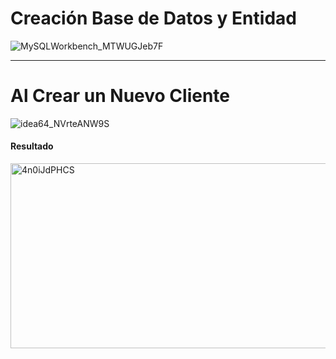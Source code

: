 # Creación Base de Datos y Entidad

![MySQLWorkbench_MTWUGJeb7F](https://github.com/user-attachments/assets/324b2909-afcb-4904-9c01-bf34e303f2fb)

<hr>

# Al Crear un Nuevo Cliente

![idea64_NVrteANW9S](https://github.com/user-attachments/assets/ebdf3d29-4a12-4d45-a6a5-f518b5522238)

<h4>Resultado</h4>
<img width="735" height="296" alt="4n0iJdPHCS" src="https://github.com/user-attachments/assets/e3041aaa-705f-4ddd-aced-4f8b09efb953" />

